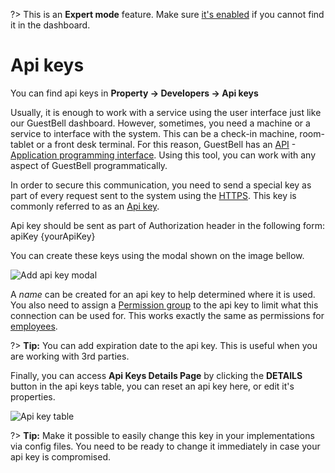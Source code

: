 ?> This is an **Expert mode** feature. Make sure [it's enabled](overview.md?id=advanced-features) if you cannot find it in the dashboard.

# Api keys

You can find api keys in **Property -> Developers -> Api keys**

Usually, it is enough to work with a service using the user interface just like our GuestBell dashboard. However, sometimes, you need a machine or a service to interface with the system. This can be a check-in machine, room-tablet or a front desk terminal. For this reason, GuestBell has an [API](https://api.guestbell.com) - [Application programming interface](https://en.wikipedia.org/wiki/Application_programming_interface). Using this tool, you can work with any aspect of GuestBell programmatically.

In order to secure this communication, you need to send a special key as part of every request sent to the system using the [HTTPS](https://en.wikipedia.org/wiki/HTTPS). This key is commonly referred to as an [Api key](https://en.wikipedia.org/wiki/Application_programming_interface_key).

Api key should be sent as part of Authorization header in the following form:
apiKey {yourApiKey}

You can create these keys using the modal shown on the image bellow.

![Add api key modal](https://static.guestbell.com/img/docs/api-keys/modal.jpg)

A _name_ can be created for an api key to help determined where it is used. You also need to assign a [Permission group](permissions.md) to the api key to limit what this connection can be used for. This works exactly the same as permissions for [employees](staff.md).

?> **Tip:** You can add expiration date to the api key. This is useful when you are working with 3rd parties.

Finally, you can access **Api Keys Details Page** by clicking the **DETAILS** button in the api keys table, you can reset an api key here, or edit it's properties.

![Api key table](https://static.guestbell.com/img/docs/api-keys/table.jpg)

?> **Tip:** Make it possible to easily change this key in your implementations via config files. You need to be ready to change it immediately in case your api key is compromised.
